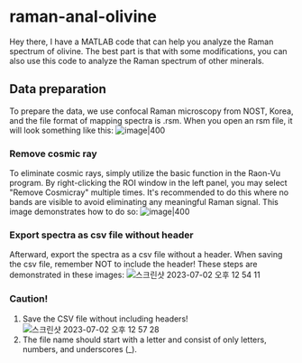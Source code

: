 # raman-anal-olivine
Hey there, I have a MATLAB code that can help you analyze the Raman spectrum of olivine. The best part is that with some modifications, you can also use this code to analyze the Raman spectrum of other minerals. 

## Data preparation
To prepare the data, we use confocal Raman microscopy from NOST, Korea, and the file format of mapping spectra is .rsm. When you open an rsm file, it will look something like this:
![image|400](https://github.com/jiseul-park/raman-anal-olivine/assets/43870536/9e6971c9-1620-4f40-85c7-c5bbd021fbf0)

### Remove cosmic ray
To eliminate cosmic rays, simply utilize the basic function in the Raon-Vu program. By right-clicking the ROI window in the left panel, you may select "Remove Cosmicray" multiple times. It's recommended to do this where no bands are visible to avoid eliminating any meaningful Raman signal. This image demonstrates how to do so:
![image|400](https://github.com/jiseul-park/raman-anal-olivine/assets/43870536/1d63859c-c114-4e2d-b60a-bb610083afa1)

### Export spectra as csv file without header
Afterward, export the spectra as a csv file without a header. When saving the csv file, remember NOT to include the header! These steps are demonstrated in these images: 
![스크린샷 2023-07-02 오후 12 54 11](https://github.com/jiseul-park/raman-anal-olivine/assets/43870536/4949d632-bf90-4714-96b6-c5c6bd93bfc8)

### Caution!
1. Save the CSV file without including headers! 
![스크린샷 2023-07-02 오후 12 57 28](https://github.com/jiseul-park/raman-anal-olivine/assets/43870536/daf2496a-2b04-4481-8bf9-181473f8b424)
2. The file name should start with a letter and consist of only letters, numbers, and underscores (_).
